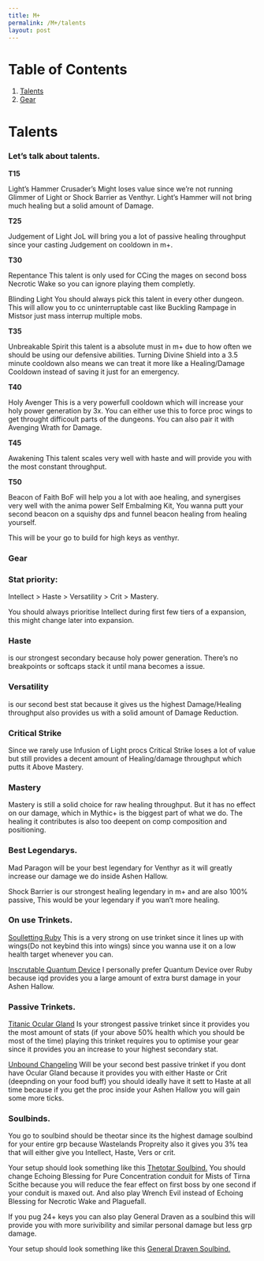 ```yaml
---
title: M+
permalink: /M+/talents
layout: post
---
```


# Table of Contents

1. [Talents](#Talents)
2. [Gear](#gear)

# Talents

### **Let’s talk about talents.**

**T15**

Light’s Hammer
Crusader’s Might loses value since we’re not running Glimmer of Light or Shock Barrier as Venthyr. Light’s Hammer will not bring much healing but a solid amount of Damage.

**T25**

Judgement of Light
JoL will bring you a lot of passive healing throughput since your casting Judgement on cooldown in m+.

**T30**

Repentance
This talent is only used for CCing the mages on second boss Necrotic Wake so you can ignore playing them completly.

Blinding Light
You should always pick this talent in every other dungeon. This will allow you to cc uninterruptable cast like Buckling Rampage in Mistsor just mass interrup multiple mobs.

**T35**

Unbreakable Spirit
this talent is a absolute must in m+ due to how often we should be using our defensive abilities. Turning Divine Shield into a 3.5 minute cooldown also means we can treat it more like a Healing/Damage Cooldown instead of saving it just for an emergency.

**T40**

Holy Avenger
This is a very powerfull cooldown which will increase your holy power generation by 3x. You can either use this to force proc wings to get throught difficoult parts of the dungeons. You can also pair it with Avenging Wrath for Damage.

**T45**

Awakening
This talent scales very well with haste and will provide you with the most constant throughput.

**T50**

Beacon of Faith
BoF will help you a lot with aoe healing, and synergises very well with the anima power Self Embalming Kit, You wanna putt your second beacon on a squishy dps and funnel beacon healing from healing yourself.

This will be your go to build for high keys as venthyr.

### **Gear**

### **Stat priority:**

Intellect > Haste > Versatility > Crit > Mastery.

You should always prioritise Intellect during first few tiers of a expansion, this might change later into expansion.

### **Haste**

 is our strongest secondary because holy power generation. There’s no breakpoints or softcaps stack it until mana becomes a issue.

### **Versatility**

 is our second best stat because it gives us the highest Damage/Healing throughput also provides us with a solid amount of Damage Reduction.
### **Critical Strike**
Since we rarely use Infusion of Light procs Critical Strike loses a lot of value but still provides a decent amount of Healing/damage throughput which putts it Above Mastery.

### **Mastery** 
Mastery is still a solid choice for raw healing throughput. But it has no effect on our damage, which in Mythic+ is the biggest part of what we do. The healing it contributes is also too deepent on comp composition and positioning.

### **Best Legendarys.**

Mad Paragon will be your best legendary for Venthyr as it will greatly increase our damage we do inside Ashen Hallow.

Shock Barrier is our strongest healing legendary in m+ and are also 100% passive, This would be your legendary if you wan’t more healing.

### **On use Trinkets.**

[Soulletting Ruby](https://www.wowhead.com/item=178809/soulletting-ruby?bonus=6805:1472)
This is a very strong on use trinket since it lines up with wings(Do not keybind this into wings) since you wanna use it on a low health target whenever you can.

[Inscrutable Quantum Device](https://www.wowhead.com/item=179350/inscrutable-quantum-device?bonus=6805:1472)
I personally prefer Quantum Device over Ruby because iqd provides you a large amount of extra burst damage in your Ashen Hallow.

### **Passive Trinkets.**

[Titanic Ocular Gland](https://www.wowhead.com/item=186423/titanic-ocular-gland?bonus=6805)
Is your strongest passive trinket since it provides you the most amount of stats (if your above 50% health which you should be most of the time) playing this trinket requires you to optimise your gear since it provides you an increase to your highest secondary stat.

[Unbound Changeling](https://www.wowhead.com/item=178708/unbound-changeling?bonus=6805:1472)
Will be your second best passive trinket if you dont have Ocular Gland because it provides you with either Haste or Crit (deepnding on your food buff) you should ideally have it sett to Haste at all time because if you get the proc inside your Ashen Hallow you will gain some more ticks.

### **Soulbinds.**

You go to soulbind should be theotar since its the highest damage soulbind for your entire grp because Wastelands Propreity also it gives you 3% tea that will either give you Intellect, Haste, Vers or crit.

Your setup should look something like this [Thetotar Soulbind.](https://www.wowhead.com/soulbind-calc/venthyr/theotar-the-mad-duke/paladin/Awa-774CBS1ECBUtdAgSBTD0CCUwEAgiFStjCDUsqgg) You should change Echoing Blessing for Pure Concentration conduit for Mists of Tirna Scithe because you will reduce the fear effect on first boss by one second if your conduit is maxed out. And also play Wrench Evil instead of Echoing Blessing for Necrotic Wake and Plaguefall.

If you pug 24+ keys you can also play General Draven as a soulbind this will provide you with more surivibility and similar personal damage but less grp damage.

Your setup should look something like this [General Draven Soulbind.](https://www.wowhead.com/soulbind-calc/venthyr/general-draven/paladin/AwaWb5YCFS1ECCUtdAgSBTD0CCUwEAghBStjCA)
